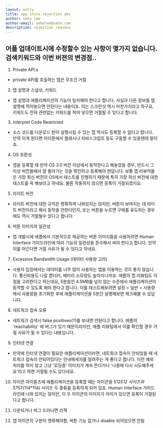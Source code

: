 ```yaml
---
layout: entry
title: app store rejection abs
author: seho lee
author-email: seholee@seho.com 
description: rejection reasons
---
```


## 어플 업데이트시에 수정할수 있는 사항이 몇가지 없습니다. 검색키워드와 이번 버젼의 변경점.. 



1. Private API:s 
 - private API를 호출하는 앱은 무조건 거절

2. 앱 설명과 스냅샷, 키워드 
 - 앱 설명과 애플리케이션의 기능이 일치해야 한다고 합니다. 사실과 다른 정보를 앱 설명에 적어놓으면 안된다는 내용이죠.
 이는 스크린샷 역시 마찬가지라고 하구요, 키워드도 전혀 관련없는 키워드를 적어 넣으면 거절될 수 있다고 합니다.

3. Interpret Code Restricted 
 - 소스 코드를 다운로드 받아 실행시킬 수 있는 앱 역시도 등록할 수 없다고 합니다. 
 만약 이게 된다면 아이폰에서 플래시나 자바스크립트 등도 구동할 수 있을텐데 말이죠. 

4. OS 호환성 
 - 앱을 등록할 때 만약 OS 3.0 버전 이상에서 동작한다고 해놓았을 경우, 반드시 그 이상 버전들에서 잘 돌아가는 것을 확인하고 등록해야 한답니다. 
 보통 앱 리뷰어들은 가장 최신 버전의 OS에서 테스트를 진행하기 때문에 특히 가장 최신 버전에 대한 테스트를 꼭 해보라고 하네요. 물론 작동하지 않으면 등록이 거절되겠지요.

 5. 라이트 버전 
 -  라이트 버전에 대한 규칙은 명확하게 나와있지는 않지만, 버튼이 보여지는 데 라이트 버전이라고 해서 동작을 안한다던지, 또는 버튼을 누르면 구매를 유도하는 경우에도 역시 거절될수 있다고 합니다.

 6. 버튼 이미지의 일관성 
 -  앱 개발시에 애플에서 기본적으로 제공하는 버튼 이미지들을 사용하려면 Human Interface 가이드라인에 따라 기능의 일관성을 준수해서 써야 한다고 합니다. 만약 이를 어긴다면 거절 사유가 될 수 있다고 하네요. 

 7. Excessive Bandwidth Usage (데이터 사용량 고려)
 - 	사용자 입장에서는 데이터를 너무 많이 사용하는 앱을 이용하는 것이 좋지 않습니다. 통신비용도 나갈 뿐더러, 배터리 소모량도 높아지니까요. 애플의 앱 리뷰팀도 이 점을 고려한다고 하는데요, 5분동안 4.5MB를 넘지 않는 수준에서 애플리케이션이 동작할 수 있도록 해야 한다고 합니다. 이를 테스트해보려면 설정 > 일반 > 사용량 에서 사용량을 초기화한 후에 애플리케이션을 5분간 실행해보면 체크해볼 수 있답니다. 

 8. 네트워크 접속 오류 
 - 네트워크 검색시 false positives(?)를 보내면 안된다고 합니다. 애플의 'reachability' 에 버그가 있기 때문이라지만, 애플 리뷰팀에서 이를 확인할 경우 거절 사유가 될 수 있다는 내용입니다. 

 9.  인터넷 연결 
 -  만약에 인터넷 연결이 필요한 애플리케이션이라면, 네트워크 접속이 안되었을 때 네트워크 접속이 안되어있다는 안내메세지를 알려주는 게 좋다고 합니다. 이런 예외 처리를 하지 않고 그냥 '로딩중' 이미지가 계속 뜬다거나 '나중에 다시 시도해주세요'라고 하면 거절될 수도 있다네요. 

 10. 아이콘 
 아이튠즈에 애플리케이션을 등록할 때는 아이콘을 512*512 사이즈와 57*57(114*114) 사이즈 두 종류를 등록하게 되어 있죠. Human Interface 가이드라인에 나와 있지는 않지만, 이 두 아이콘의 이미지가 차이가 있으면 등록이 거절된다고 합니다.

11. 다운되거나 버그 드러나면 리젝

12. 앱 아이콘의 구분이 명확해야함, 버튼 기능 없거나 disable 되어있으면 안됨

